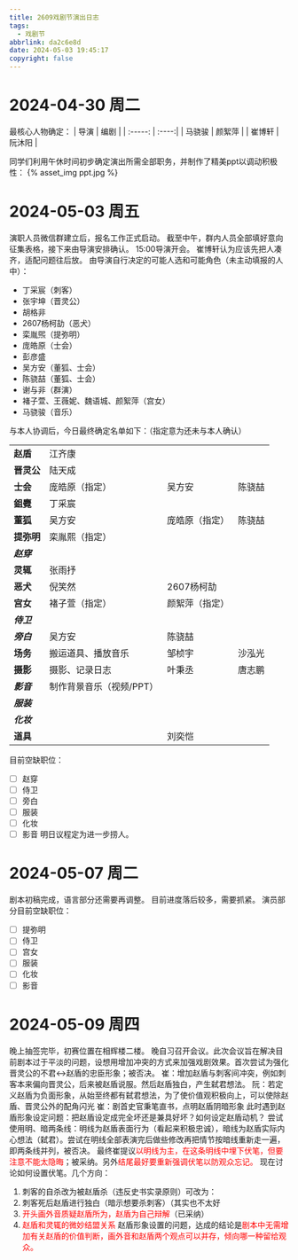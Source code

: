 ```yaml
---
title: 2609戏剧节演出日志
tags:
  - 戏剧节
abbrlink: da2c6e8d
date: 2024-05-03 19:45:17
copyright: false
---
```

# 2024-04-30 周二
最核心人物确定：
| 导演     | 编剧 |
| :-----: | :----:|
| 马骁骏   | 颜絮萍 |
| 崔博轩   | 阮沐阳 |

<!-- more -->
同学们利用午休时间初步确定演出所需全部职务，并制作了精美ppt以调动积极性：
{% asset_img ppt.jpg %}
# 2024-05-03 周五
演职人员微信群建立后，报名工作正式启动。
截至中午，群内人员全部填好意向征集表格，接下来由导演安排确认。
15:00导演开会。
崔博轩认为应该先把人凑齐，适配问题往后放。
由导演自行决定的可能人选和可能角色（未主动填报的人中）：
* 丁采宸（刺客）
* 张宇坤（晋灵公）
* 胡格非
* 2607杨柯劼（恶犬）
* 栾胤煕（提弥明）
* 庞皓原（士会）
* 彭彦盛
* 吴方安（董狐、士会）
* 陈骁喆（董狐、士会）
* 谢与非（群演）
* 褚子萱、王薇妮、魏语城、颜絮萍（宫女）
* 马骁骏（音乐）

与本人协调后，今日最终确定名单如下：（指定意为还未与本人确认）

|  |  |  |  |
|---|---|---|---|
| **赵盾** | 江齐康 |
| **晋灵公** | 陆天成 |
| **士会** | 庞皓原（指定） | 吴方安 | 陈骁喆 |  
| **鉏麑** | 丁采宸 |  
| **董狐** | 吴方安 | 庞皓原（指定） | 陈骁喆 |  
| **提弥明** | 栾胤熙（指定） | 
| ***赵穿*** |
| **灵辄** | 张雨抒 |  
| **恶犬** | 倪笑然 | 2607杨柯劼 |  
| **宫女** | 褚子萱（指定） | 颜絮萍（指定） | 
| ***侍卫*** |  
| ***旁白*** | 吴方安 | 陈骁喆 |
| **场务** | 搬运道具、播放音乐 | 邹桢宇 | 沙泓光 | 
| **摄影** | 摄影、记录日志 | 叶秉丞 | 唐志鹏 |
| ***影音*** | 制作背景音乐（视频/PPT） |
| ***服装*** | 
| ***化妆*** | 
| **道具** |  | 刘奕恺 |  
 
目前空缺职位：
- [ ] 赵穿
- [ ] 侍卫
- [ ] 旁白
- [ ] 服装
- [ ] 化妆
- [ ] 影音
明日议程定为进一步捞人。
# 2024-05-07 周二
剧本初稿完成，语言部分还需要再调整。
目前进度落后较多，需要抓紧。
演员部分目前空缺职位：
- [ ] 提弥明
- [ ] 侍卫
- [ ] 宫女
- [ ] 服装
- [ ] 化妆
- [ ] 影音
# 2024-05-09 周四
晚上抽签完毕，初赛位置在相辉楼二楼。
晚自习召开会议。此次会议旨在解决目前剧本过于平淡的问题，设想用增加冲突的方式来加强戏剧效果。首次尝试为强化晋灵公的不君<->赵盾的忠臣形象；被否决。
崔：增加赵盾与刺客间冲突，例如刺客本来偏向晋灵公，后来被赵盾说服。然后赵盾独白，产生弑君想法。
阮：若定义赵盾为负面形象，从始至终都有弑君想法，为了使价值观积极向上，可以使除赵盾、晋灵公外的配角闪光
崔：剧首史官秉笔直书，点明赵盾阴暗形象
此时遇到赵盾形象设定问题：把赵盾设定成完全坏还是兼具好坏？如何设定赵盾动机？
尝试使用明、暗两条线：明线为赵盾表面行为（看起来积极忠诚），暗线为赵盾实际内心想法（弑君）。尝试在明线全部表演完后做些修改再把情节按暗线重新走一遍，即两条线并列，被否决。
最终崔提议<font color=red>以明线为主，在这条明线中埋下伏笔，但要注意不能太隐晦</font>；被采纳。另外<font color=red>结尾最好要重新强调伏笔以防观众忘记。</font>
现在讨论如何设置伏笔。几个方向：
1. 刺客的自杀改为被赵盾杀（违反史书实录原则）可改为：
2. 刺客死后赵盾进行独白（暗示想要杀刺客）（其实也不太好
3. <font color=red>开头画外音质疑赵盾所为，赵盾为自己辩解</font>（已采纳）
4. <font color=red>赵盾和灵辄的微妙结盟关系</font>
赵盾形象设置的问题，达成的结论是<font color=red>剧本中无需增加有关赵盾的价值判断，画外音和赵盾两个观点可以并存，倾向哪一种留给观众。</font>

